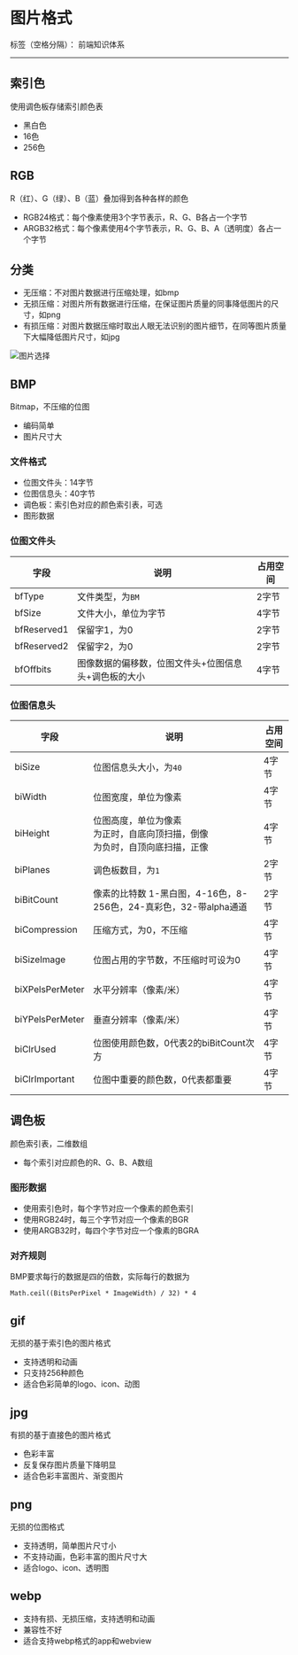 # 图片格式

标签（空格分隔）： 前端知识体系

---

## 索引色

使用调色板存储索引颜色表

* 黑白色
* 16色
* 256色

## RGB

R（红）、G（绿）、B（蓝）叠加得到各种各样的颜色

* RGB24格式：每个像素使用3个字节表示，R、G、B各占一个字节
* ARGB32格式：每个像素使用4个字节表示，R、G、B、A（透明度）各占一个字节

## 分类

* 无压缩：不对图片数据进行压缩处理，如bmp
* 无损压缩：对图片所有数据进行压缩，在保证图片质量的同事降低图片的尺寸，如png
* 有损压缩：对图片数据压缩时取出人眼无法识别的图片细节，在同等图片质量下大幅降低图片尺寸，如jpg

![图片选择](https://segmentfault.com/img/bV5bmb?w=605&h=347)

## BMP

Bitmap，不压缩的位图

* 编码简单
* 图片尺寸大

### 文件格式

* 位图文件头：14字节
* 位图信息头：40字节
* 调色板：索引色对应的颜色索引表，可选
* 图形数据

### 位图文件头

| 字段 | 说明 | 占用空间 |
| --- | --- | --- |
| bfType | 文件类型，为`BM` | 2字节 |
| bfSize | 文件大小，单位为字节 | 4字节 |
| bfReserved1 | 保留字1，为0 | 2字节 |
| bfReserved2 | 保留字2，为0 | 2字节 |
| bfOffbits | 图像数据的偏移数，位图文件头+位图信息头+调色板的大小 | 4字节 |

### 位图信息头

| 字段 | 说明 | 占用空间 |
| --- | --- | --- |
| biSize | 位图信息头大小，为`40` | 4字节 |
| biWidth | 位图宽度，单位为像素 | 4字节 |
| biHeight | 位图高度，单位为像素<br/>为正时，自底向顶扫描，倒像<br/>为负时，自顶向底扫描，正像 | 4字节 |
| biPlanes | 调色板数目，为`1` | 2字节 |
| biBitCount | 像素的比特数 1-黑白图，4-16色，8-256色，24-真彩色，32-带alpha通道 | 2字节 |
| biCompression | 压缩方式，为0，不压缩 | 4字节 |
| biSizeImage | 位图占用的字节数，不压缩时可设为0 | 4字节 |
| biXPelsPerMeter | 水平分辨率（像素/米） | 4字节 |
| biYPelsPerMeter | 垂直分辨率（像素/米） | 4字节 |
| biClrUsed | 位图使用颜色数，0代表2的biBitCount次方 | 4字节 |
| biClrImportant | 位图中重要的颜色数，0代表都重要 | 4字节 |

## 调色板

颜色索引表，二维数组

* 每个索引对应颜色的R、G、B、A数组

### 图形数据

* 使用索引色时，每个字节对应一个像素的颜色索引
* 使用RGB24时，每三个字节对应一个像素的BGR
* 使用ARGB32时，每四个字节对应一个像素的BGRA

### 对齐规则

BMP要求每行的数据是四的倍数，实际每行的数据为

```
Math.ceil((BitsPerPixel * ImageWidth) / 32) * 4
```

## gif

无损的基于索引色的图片格式

* 支持透明和动画
* 只支持256种颜色
* 适合色彩简单的logo、icon、动图

## jpg

有损的基于直接色的图片格式

* 色彩丰富
* 反复保存图片质量下降明显
* 适合色彩丰富图片、渐变图片

## png

无损的位图格式

* 支持透明，简单图片尺寸小
* 不支持动画，色彩丰富的图片尺寸大
* 适合logo、icon、透明图

## webp

* 支持有损、无损压缩，支持透明和动画
* 兼容性不好
* 适合支持webp格式的app和webview
